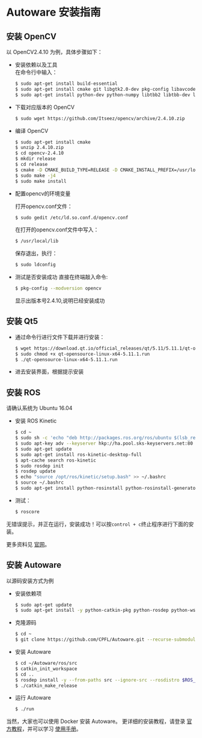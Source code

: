 # Autoware 安装指南

## 安装 OpenCV
以 OpenCV2.4.10 为例，具体步骤如下：

- 安装依赖以及工具<br>
    在命令行中输入：
    ```bash
    $ sudo apt-get install build-essential
    $ sudo apt-get install cmake git libgtk2.0-dev pkg-config libavcodec-dev libavformat-dev libswscale-dev
    $ sudo apt-get install python-dev python-numpy libtbb2 libtbb-dev libjpeg-dev libpng-dev libtiff-dev libjasper-dev libdc1394-22-dev
    ```
- 下载对应版本的 OpenCV
    ```bash
    $ sudo wget https://github.com/Itseez/opencv/archive/2.4.10.zip
    ```
- 编译 OpenCV
    ```bash
    $ sudo apt-get install cmake
    $ unzip 2.4.10.zip
    $ cd opencv-2.4.10
    $ mkdir release 
    $ cd release 
    $ cmake -D CMAKE_BUILD_TYPE=RELEASE -D CMAKE_INSTALL_PREFIX=/usr/local ..
    $ sudo make -j4 
    $ sudo make install
    ```
- 配置opencv的环境变量

    打开opencv.conf文件： 
    ```bash
    $ sudo gedit /etc/ld.so.conf.d/opencv.conf 
    ```
    在打开的opencv.conf文件中写入：
    ```bash
    $ /usr/local/lib 
    ```
    保存退出，执行：
    ```bash
    $ sudo ldconfig
    ```
- 测试是否安装成功
    直接在终端敲入命令: 
    ```bash
    $ pkg-config --modversion opencv 
    ```
    显示出版本号2.4.10,说明已经安装成功
## 安装 Qt5
- 通过命令行进行文件下载并进行安装：
    ```bash
    $ wget https://download.qt.io/official_releases/qt/5.11/5.11.1/qt-opensource-linux-x64-5.11.1.run
    $ sudo chmod +x qt-opensource-linux-x64-5.11.1.run
    $ ./qt-opensource-linux-x64-5.11.1.run
    ```
- 进去安装界面，根据提示安装
## 安装 ROS

请确认系统为 Ubuntu 16.04

- 安装 ROS Kinetic
    ```bash
    $ cd ~
    $ sudo sh -c 'echo "deb http://packages.ros.org/ros/ubuntu $(lsb_release -sc) main" > /etc/apt/sources.list.d/ros-latest.list'
    $ sudo apt-key adv --keyserver hkp://ha.pool.sks-keyservers.net:80 --recv-key 421C365BD9FF1F717815A3895523BAEEB01FA116
    $ sudo apt-get update
    $ sudo apt-get install ros-kinetic-desktop-full
    $ apt-cache search ros-kinetic
    $ sudo rosdep init
    $ rosdep update
    $ echo "source /opt/ros/kinetic/setup.bash" >> ~/.bashrc
    $ source ~/.bashrc
    $ sudo apt-get install python-rosinstall python-rosinstall-generator python-wstool build-essential
    ```
- 测试：
    ```bash
    $ roscore
    ```
无错误提示，并正在运行，安装成功！可以按`control + c`终止程序进行下面的安装。

更多资料见 [官网](http://wiki.ros.org/kinetic/Installation/Ubuntu)。

## 安装 Autoware
以源码安装方式为例
- 安装依赖项
    ```bash
    $ sudo apt-get update
    $ sudo apt-get install -y python-catkin-pkg python-rosdep python-wstool ros-$ROS_DISTRO-catkin libmosquitto-dev
    ```
- 克隆源码
    ```bash
    $ cd ~
    $ git clone https://github.com/CPFL/Autoware.git --recurse-submodules
    ```
- 安装 Autoware
    ```bash
    $ cd ~/Autoware/ros/src
    $ catkin_init_workspace
    $ cd ..
    $ rosdep install -y --from-paths src --ignore-src --rosdistro $ROS_DISTRO
    $ ./catkin_make_release
    ```
- 运行 Autoware
    ```bash
    $ ./run
    ```


当然，大家也可以使用 Docker 安装 Autoware。
更详细的安装教程，请登录 [官方教程](https://github.com/CPFL/Autoware/wiki/Installation)，并可以学习 [使用手册](https://github.com/CPFL/Autoware-Manuals/blob/master/en/Autoware_UsersManual_v1.1.md)。
